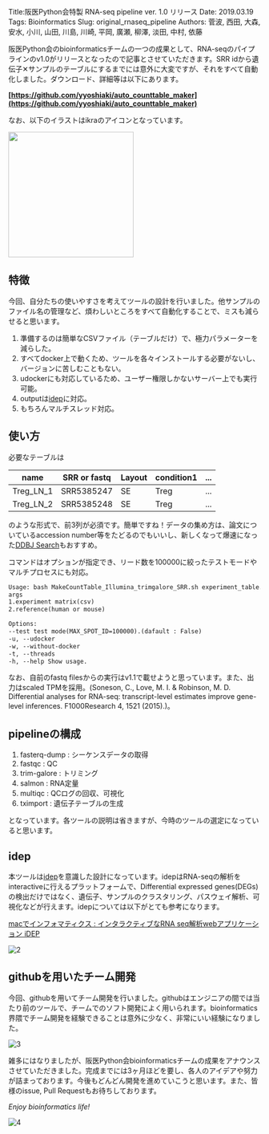 Title:阪医Python会特製 RNA-seq pipeline ver. 1.0 リリース
Date: 2019.03.19
Tags: Bioinformatics
Slug: original_rnaseq_pipeline
Authors: 菅波, 西田, 大森, 安水, 小川, 山田, 川島, 川崎, 平岡, 廣瀬, 柳澤, 淡田, 中村, 依藤

阪医Python会のbioinformaticsチームの一つの成果として、RNA-seqのパイプラインのv1.0がリリースとなったので記事とさせていただきます。SRR idから遺伝子✕サンプルのテーブルにするまでには意外に大変ですが、それをすべて自動化しました。ダウンロード、詳細等は以下にあります。

**[https://github.com/yyoshiaki/auto_counttable_maker](https://github.com/yyoshiaki/auto_counttable_maker)**

なお、以下のイラストはikraのアイコンとなっています。

<img src="{attach}images/original_rnaseq_pipeline_figs/ikra.png" width="250px"> 

## 特徴

今回、自分たちの使いやすさを考えてツールの設計を行いました。他サンプルのファイル名の管理など、煩わしいところをすべて自動化することで、ミスも減らせると思います。

1. 準備するのは簡単なCSVファイル（テーブルだけ）で、極力パラメーターを減らした。
2. すべてdocker上で動くため、ツールを各々インストールする必要がないし、バージョンに苦しむこともない。
3. udockerにも対応しているため、ユーザー権限しかないサーバー上でも実行可能。
4. outputは[idep](http://bioinformatics.sdstate.edu/idep/)に対応。
5. もちろんマルチスレッド対応。

## 使い方

必要なテーブルは

| name | SRR or fastq | Layout | condition1 | ... |
| ---- | ---- | - | - | - |
| Treg_LN_1 | SRR5385247 | SE | Treg | ... |
| Treg_LN_2 | SRR5385248 | SE | Treg | ... |

のような形式で、前3列が必須です。簡単ですね！データの集め方は、論文についているaccession number等をたどるのでもいいし、新しくなって爆速になった[DDBJ Search](http://sra.dbcls.jp/)もおすすめ。

コマンドはオプションが指定でき、リード数を100000に絞ったテストモードやマルチプロセスにも対応。

```txt
Usage: bash MakeCountTable_Illumina_trimgalore_SRR.sh experiment_table.csv spiece [--test, --help, --without-docker, --udocker] [--threads [VALUE]]
args
1.experiment matrix(csv)
2.reference(human or mouse)

Options:
--test test mode(MAX_SPOT_ID=100000).(dafault : False)
-u, --udocker
-w, --without-docker
-t, --threads
-h, --help Show usage.
```

なお、自前のfastq filesからの実行はv1.1で載せようと思っています。また、出力はscaled TPMを採用。(Soneson, C., Love, M. I. &amp; Robinson, M. D. Differential analyses for RNA-seq: transcript-level estimates improve gene-level inferences. F1000Research 4, 1521 (2015).)。

## pipelineの構成

1. fasterq-dump : シーケンスデータの取得
2. fastqc : QC
3. trim-galore : トリミング
4. salmon : RNA定量
5. multiqc : QCログの回収、可視化
6. tximport : 遺伝子テーブルの生成

となっています。各ツールの説明は省きますが、今時のツールの選定になっていると思います。

## idep

本ツールは[idep](http://bioinformatics.sdstate.edu/idep/)を意識した設計になっています。idepはRNA-seqの解析をinteractiveに行えるプラットフォームで、Differential expressed genes(DEGs)の検出だけではなく、遺伝子、サンプルのクラスタリング、パスウェイ解析、可視化などが行えます。idepについては以下がとても参考になります。

[macでインフォマティクス : インタラクティブなRNA seq解析webアプリケーション iDEP](http://kazumaxneo.hatenablog.com/entry/2018/12/29/153838)


![2]({attach}images/original_rnaseq_pipeline_figs/screenshot-from-2019-03-19-23-14-31.png)

## githubを用いたチーム開発

今回、githubを用いてチーム開発を行いました。githubはエンジニアの間では当たり前のツールで、チームでのソフト開発によく用いられます。bioinformatics界隈でチーム開発を経験できることは意外に少なく、非常にいい経験になりました。

![3]({attach}images/original_rnaseq_pipeline_figs/ikra_git.png)

雑多にはなりましたが、阪医Python会bioinformaticsチームの成果をアナウンスさせていただきました。完成までには3ヶ月ほどを要し、各人のアイデアや努力が詰まっております。今後もどんどん開発を進めていこうと思います。また、皆様のissue, Pull Requestもお待ちしております。

*Enjoy bioinformatics life!*

![4]({attach}images/original_rnaseq_pipeline_figs/ios-e381aee794bbe5838f.jpg)

